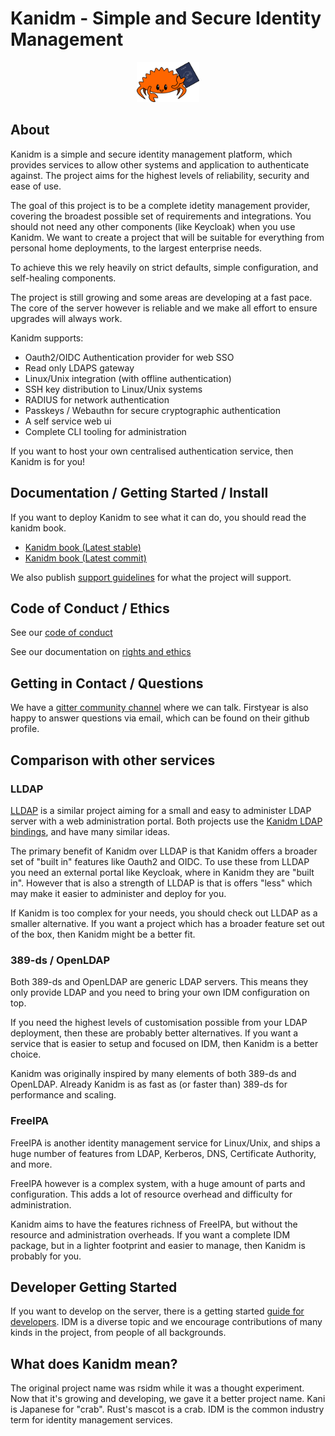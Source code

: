 # Kanidm - Simple and Secure Identity Management

<p align="center">
  <img src="https://raw.githubusercontent.com/kanidm/kanidm/master/artwork/logo-small.png" width="20%" height="auto" />
</p>

## About

Kanidm is a simple and secure identity management platform, which provides services to allow
other systems and application to authenticate against. The project aims for the highest levels
of reliability, security and ease of use.

The goal of this project is to be a complete idetity management provider, covering the broadest
possible set of requirements and integrations. You should not need any other components (like Keycloak)
when you use Kanidm. We want to create a project that will be suitable for everything
from personal home deployments, to the largest enterprise needs.

To achieve this we rely heavily on strict defaults, simple configuration, and self-healing components.

The project is still growing and some areas are developing at a fast pace. The core of the server
however is reliable and we make all effort to ensure upgrades will always work.

Kanidm supports:

* Oauth2/OIDC Authentication provider for web SSO
* Read only LDAPS gateway
* Linux/Unix integration (with offline authentication)
* SSH key distribution to Linux/Unix systems
* RADIUS for network authentication
* Passkeys / Webauthn for secure cryptographic authentication
* A self service web ui
* Complete CLI tooling for administration

If you want to host your own centralised authentication service, then Kanidm is for you!

## Documentation / Getting Started / Install

If you want to deploy Kanidm to see what it can do, you should read the kanidm book.

- [Kanidm book (Latest stable)](https://kanidm.github.io/kanidm/stable/)
- [Kanidm book (Latest commit)](https://kanidm.github.io/kanidm/master/)

We also publish [support guidelines](https://github.com/kanidm/kanidm/blob/master/project_docs/RELEASE_AND_SUPPORT.md)
for what the project will support.

## Code of Conduct / Ethics

See our [code of conduct]

See our documentation on [rights and ethics]

[code of conduct]: https://github.com/kanidm/kanidm/blob/master/CODE_OF_CONDUCT.md
[rights and ethics]: https://github.com/kanidm/kanidm/blob/master/ethics/README.md

## Getting in Contact / Questions

We have a [gitter community channel] where we can talk. Firstyear is also happy to
answer questions via email, which can be found on their github profile.

[gitter community channel]: https://gitter.im/kanidm/community

## Comparison with other services

### LLDAP

[LLDAP](https://github.com/nitnelave/lldap) is a similar project aiming for a small and easy to administer
LDAP server with a web administration portal. Both projects use the [Kanidm LDAP bindings](https://github.com/kanidm/ldap3), and have
many similar ideas.

The primary benefit of Kanidm over LLDAP is that Kanidm offers a broader set of "built in" features
like Oauth2 and OIDC. To use these from LLDAP you need an external portal like Keycloak, where in Kanidm
they are "built in". However that is also a strength of LLDAP is that is offers "less" which may make
it easier to administer and deploy for you.

If Kanidm is too complex for your needs, you should check out LLDAP as a smaller alternative. If you
want a project which has a broader feature set out of the box, then Kanidm might be a better fit.

### 389-ds / OpenLDAP

Both 389-ds and OpenLDAP are generic LDAP servers. This means they only provide LDAP and you need
to bring your own IDM configuration on top.

If you need the highest levels of customisation possible from your LDAP deployment, then these are
probably better alternatives. If you want a service that is easier to setup and focused on IDM, then
Kanidm is a better choice.

Kanidm was originally inspired by many elements of both 389-ds and OpenLDAP. Already Kanidm is as fast
as (or faster than) 389-ds for performance and scaling.

### FreeIPA

FreeIPA is another identity management service for Linux/Unix, and ships a huge number of features
from LDAP, Kerberos, DNS, Certificate Authority, and more.

FreeIPA however is a complex system, with a huge amount of parts and configuration. This adds a lot
of resource overhead and difficulty for administration.

Kanidm aims to have the features richness of FreeIPA, but without the resource and administration
overheads. If you want a complete IDM package, but in a lighter footprint and easier to manage, then
Kanidm is probably for you.

## Developer Getting Started

If you want to develop on the server, there is a getting started [guide for developers]. IDM
is a diverse topic and we encourage contributions of many kinds in the project, from people of
all backgrounds.

[guide for developers]: https://kanidm.github.io/kanidm/master/DEVELOPER_README.html

## What does Kanidm mean?

The original project name was rsidm while it was a thought experiment. Now that it's growing
and developing, we gave it a better project name. Kani is Japanese for "crab". Rust's mascot is a crab.
IDM is the common industry term for identity management services.

